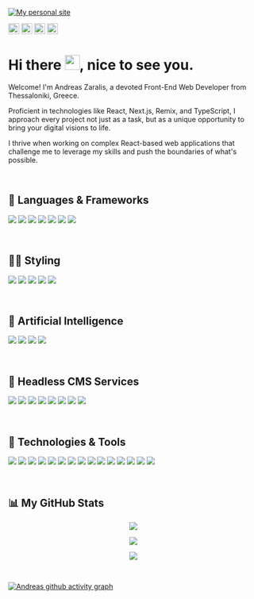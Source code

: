 [![My personal site](https://i.ibb.co/sJ8V4wn/Group-1.jpg)](https://www.decadentipsum.me)
<p>
  <a href="https://www.x.com/DecadentIpsum"><img src="https://img.shields.io/badge/x-%231DA1F2.svg?&style=flat&logo=x&logoColor=white&color=a277ff" height=22></a>
  <a href="https://www.linkedin.com/in/decadentipsum"><img src="https://img.shields.io/badge/linkedin-%230077B5.svg?&style=flat&logo=linkedin&logoColor=white&color=a277ff" height=22></a> 
  <a href="https://www.instagram.com/decadentipsum/"><img src="https://img.shields.io/badge/instagram-%23E4405F.svg?&style=flat&logo=instagram&logoColor=white&color=a277ff" height=22></a>
  <a href="https://www.upwork.com/freelancers/zaralisandreas/"><img src="https://img.shields.io/badge/UpWork-6FDA44.svg?&style=flat&logo=upwork&logoColor=white&color=a277ff" height=22></a>
</p>

<h1> Hi there <img src="https://raw.githubusercontent.com/MartinHeinz/MartinHeinz/master/wave.gif" width="30px">, nice to see you.</h1>

Welcome! I'm Andreas Zaralis, a devoted Front-End Web Developer from Thessaloniki, Greece. 

Proficient in technologies like React, Next.js, Remix, and TypeScript, I approach every project not just as a task, but as a unique opportunity to bring your digital visions to life. 

I thrive when working on complex React-based web applications that challenge me to leverage my skills and push the boundaries of what's possible.

</br>

## 🧩 Languages & Frameworks
![](https://img.shields.io/badge/Code-Javascript-informational?style=flat&logo=JavaScript&logoColor=white&color=61ffca)
![](https://img.shields.io/badge/Code-ReactJS-informational?style=flat&logo=React&logoColor=white&color=61ffca)
![](https://img.shields.io/badge/Code-TypeScript-informational?style=flat&logo=TypeScript&logoColor=white&color=61ffca)
![](https://img.shields.io/badge/Code-NextJS-informational?style=flat&logo=node.js&logoColor=white&color=61ffca)
![](https://img.shields.io/badge/Code-RemixJS-informational?style=flat&logo=node.js&logoColor=white&color=61ffca)
![](https://img.shields.io/badge/Code-NodeJS-informational?style=flat&logo=node.js&logoColor=white&color=61ffca)
![](https://img.shields.io/badge/Code-NestJS-informational?style=flat&logo=node.js&logoColor=white&color=61ffca)

</br>

## 💇‍♀️ Styling
![](https://img.shields.io/badge/Styling-CSS-informational?style=flat&logo=CSS&logoColor=white&color=61ffca)
![](https://img.shields.io/badge/Styling-TailwindCSS-informational?style=flat&logo=tailwindCSS&logoColor=white&color=61ffca)
![](https://img.shields.io/badge/Styling-ChakraUI-informational?style=flat&logo=Chakra&logoColor=white&color=61ffca)
![](https://img.shields.io/badge/Styling-StyledComponents-informational?style=flat&logo=StyledComponents&logoColor=white&color=61ffca)
![](https://img.shields.io/badge/Styling-Mantine-informational?style=flat&logo=Mantine&logoColor=white&color=61ffca)

</br>

## 🤖 Artificial Intelligence
![](https://img.shields.io/badge/AI-OpenAI-informational?style=flat&logo=OpenAI&logoColor=white&color=61ffca)
![](https://img.shields.io/badge/AI-LangChainJS-informational?style=flat&logo=Langchain&logoColor=white&color=61ffca)
![](https://img.shields.io/badge/AI-BrainJS-informational?style=flat&logo=BrainJSlogoColor=white&color=61ffca)
![](https://img.shields.io/badge/AI-Tensorflow-informational?style=flat&logo=Tensorflow&logoColor=white&color=61ffca)

</br>

## 🎯 Headless CMS Services
![](https://img.shields.io/badge/HeadlessCMS-Sanity-informational?style=flat&logo=Sanity&logoColor=white&color=61ffca)
![](https://img.shields.io/badge/HeadlessCMS-Prismic-informational?style=flat&logo=Prismic&logoColor=white&color=61ffca)
![](https://img.shields.io/badge/HeadlessCMS-Contentful-informational?style=flat&logo=Contentful&logoColor=white&color=61ffca)
![](https://img.shields.io/badge/HeadlessCMS-Storyblok-informational?style=flat&logo=Storyblok&logoColor=white&color=61ffca)
![](https://img.shields.io/badge/HeadlessCMS-Forestry-informational?style=flat&logo=Forestry&logoColor=white&color=61ffca)
![](https://img.shields.io/badge/HeadlessCMS-NetlifyCMS-informational?style=flat&logo=Netlify&logoColor=white&color=61ffca)
![](https://img.shields.io/badge/HeadlessCMS-DatoCMS-informational?style=flat&logo=DatoCMS&logoColor=white&color=61ffca)
![](https://img.shields.io/badge/HeadlessCMS-GraphCMS-informational?style=flat&logo=GraphCMS&logoColor=white&color=61ffca)

</br>

## 🔧 Technologies & Tools
![](https://img.shields.io/badge/OS-Mac-informational?style=flat&logo=apple&logoColor=white&color=61ffca)
![](https://img.shields.io/badge/Editor-VSCode-informational?style=flat&logo=visual-studio-code&logoColor=white&color=61ffca)
![](https://img.shields.io/badge/Shell-Bash-informational?style=flat&logo=gnu-bash&logoColor=white&color=61ffca)
![](https://img.shields.io/badge/Tools-GraphQL-informational?style=flat&logo=GraphQL&logoColor=white&color=61ffca)
![](https://img.shields.io/badge/Tools-PostgreSQL-informational?style=flat&logo=postgresql&logoColor=white&color=61ffca)
![](https://img.shields.io/badge/Tools-MongoDB-informational?style=flat&logo=mongodb&logoColor=white&color=61ffca)
![](https://img.shields.io/badge/Tools-Redis-informational?style=flat&logo=redis&logoColor=white&color=61ffca)
![](https://img.shields.io/badge/Tools-Prisma-informational?style=flat&logo=prisma&logoColor=white&color=61ffca)
![](https://img.shields.io/badge/Tools-Docker-informational?style=flat&logo=docker&logoColor=white&color=61ffca)
![](https://img.shields.io/badge/Cloud-Vercel-informational?style=flat&logo=vercel&logoColor=white&color=61ffca)
![](https://img.shields.io/badge/Cloud-Netlify-informational?style=flat&logo=netlify&logoColor=white&color=61ffca)
![](https://img.shields.io/badge/Cloud-AmazonAWS-informational?style=flat&logo=AmazonAWS&logoColor=white&color=61ffca)
![](https://img.shields.io/badge/Cloud-Digital_Ocean-informational?style=flat&logo=digitalocean&logoColor=white&color=61ffca)
![](https://img.shields.io/badge/Cloud-Firebase-informational?style=flat&logo=firebase&logoColor=white&color=61ffca)
![](https://img.shields.io/badge/Cloud-Heroku-informational?style=flat&logo=heroku&logoColor=white&color=61ffca)

</br>

## 📊 My GitHub Stats

<p align = "center">
  <img  src = "https://github-readme-stats.vercel.app/api?username=DecadentIpsum&show_icons=true&theme=nightowl&line_height=27">
</p>

<p align = "center">
  <img src = "https://github-readme-stats.vercel.app/api/top-langs/?username=DecadentIpsum&theme=nightowl">
</p>

<p align = "center">
 <img  src="https://github-readme-streak-stats.herokuapp.com/?user=DecadentIpsum&show_icons=true&locale=en&layout=compact&theme=nightowl&line_height=0" />
</p>

</br>

[![Andreas github activity graph](https://github-readme-activity-graph.vercel.app/graph?username=decadentipsum&theme=github-compact)](https://github.com/decadentipsum/github-readme-activity-graph)
